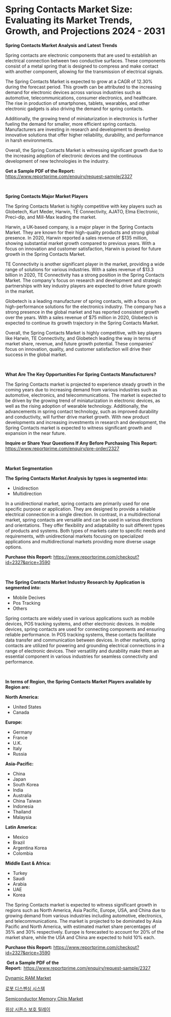 <p><h1>Spring Contacts Market Size: Evaluating its Market Trends, Growth, and Projections 2024 - 2031</h1></p><p><strong>Spring Contacts Market Analysis and Latest Trends</strong></p>
<p><p>Spring contacts are electronic components that are used to establish an electrical connection between two conductive surfaces. These components consist of a metal spring that is designed to compress and make contact with another component, allowing for the transmission of electrical signals.</p><p>The Spring Contacts Market is expected to grow at a CAGR of 12.30% during the forecast period. This growth can be attributed to the increasing demand for electronic devices across various industries such as automotive, telecommunications, consumer electronics, and healthcare. The rise in production of smartphones, tablets, wearables, and other electronic gadgets is also driving the demand for spring contacts.</p><p>Additionally, the growing trend of miniaturization in electronics is further fueling the demand for smaller, more efficient spring contacts. Manufacturers are investing in research and development to develop innovative solutions that offer higher reliability, durability, and performance in harsh environments.</p><p>Overall, the Spring Contacts Market is witnessing significant growth due to the increasing adoption of electronic devices and the continuous development of new technologies in the industry.</p></p>
<p><strong>Get a Sample PDF of the Report:&nbsp;</strong> <a href="https://www.reportprime.com/enquiry/request-sample/2327">https://www.reportprime.com/enquiry/request-sample/2327</a></p>
<p>&nbsp;</p>
<p><strong>Spring Contacts Major Market Players</strong></p>
<p><p>The Spring Contacts Market is highly competitive with key players such as Globetech, Kurt Meder, Harwin, TE Connectivity, AJATO, Elma Electronic, Preci-dip, and Mill-Max leading the market. </p><p>Harwin, a UK-based company, is a major player in the Spring Contacts Market. They are known for their high-quality products and strong global presence. In 2020, Harwin reported a sales revenue of $135 million, showing substantial market growth compared to previous years. With a focus on innovation and customer satisfaction, Harwin is poised for future growth in the Spring Contacts Market.</p><p>TE Connectivity is another significant player in the market, providing a wide range of solutions for various industries. With a sales revenue of $13.3 billion in 2020, TE Connectivity has a strong position in the Spring Contacts Market. The company's focus on research and development and strategic partnerships with key industry players are expected to drive future growth in the market.</p><p>Globetech is a leading manufacturer of spring contacts, with a focus on high-performance solutions for the electronics industry. The company has a strong presence in the global market and has reported consistent growth over the years. With a sales revenue of $75 million in 2020, Globetech is expected to continue its growth trajectory in the Spring Contacts Market.</p><p>Overall, the Spring Contacts Market is highly competitive, with key players like Harwin, TE Connectivity, and Globetech leading the way in terms of market share, revenue, and future growth potential. These companies' focus on innovation, quality, and customer satisfaction will drive their success in the global market.</p></p>
<p>&nbsp;</p>
<p><strong>What Are The Key Opportunities For Spring Contacts Manufacturers?</strong></p>
<p><p>The Spring Contacts market is projected to experience steady growth in the coming years due to increasing demand from various industries such as automotive, electronics, and telecommunications. The market is expected to be driven by the growing trend of miniaturization in electronic devices, as well as the rising adoption of wearable technology. Additionally, the advancements in spring contact technology, such as improved durability and conductivity, will further drive market growth. With new product developments and increasing investments in research and development, the Spring Contacts market is expected to witness significant growth and expansion in the near future.</p></p>
<p><strong>Inquire or Share Your Questions If Any Before Purchasing This Report:</strong> <a href="https://www.reportprime.com/enquiry/pre-order/2327">https://www.reportprime.com/enquiry/pre-order/2327</a></p>
<p>&nbsp;</p>
<p><strong>Market Segmentation</strong></p>
<p><strong>The Spring Contacts Market Analysis by types is segmented into:</strong></p>
<p><ul><li>Unidirection</li><li>Multidirection</li></ul></p>
<p><p>In a unidirectional market, spring contacts are primarily used for one specific purpose or application. They are designed to provide a reliable electrical connection in a single direction. In contrast, in a multidirectional market, spring contacts are versatile and can be used in various directions and orientations. They offer flexibility and adaptability to suit different types of products and systems. Both types of markets cater to specific needs and requirements, with unidirectional markets focusing on specialized applications and multidirectional markets providing more diverse usage options.</p></p>
<p><strong>Purchase this Report:&nbsp;</strong><a href="https://www.reportprime.com/checkout?id=2327&price=3590">https://www.reportprime.com/checkout?id=2327&price=3590</a></p>
<p>&nbsp;</p>
<p><strong>The Spring Contacts Market Industry Research by Application is segmented into:</strong></p>
<p><ul><li>Mobile Decives</li><li>Pos Tracking</li><li>Others</li></ul></p>
<p><p>Spring contacts are widely used in various applications such as mobile devices, POS tracking systems, and other electronic devices. In mobile devices, spring contacts are used for connecting components and ensuring reliable performance. In POS tracking systems, these contacts facilitate data transfer and communication between devices. In other markets, spring contacts are utilized for powering and grounding electrical connections in a range of electronic devices. Their versatility and durability make them an essential component in various industries for seamless connectivity and performance.</p></p>
<p>&nbsp;</p>
<p><strong>In terms of Region, the Spring Contacts Market Players available by Region are:</strong></p>
<p>
    <p> <strong> North America: </strong>
        <ul>
            <li>United States</li>
            <li>Canada</li>
        </ul>
        </p> 
    <p> <strong> Europe: </strong>
        <ul>
            <li>Germany</li>
            <li>France</li>
            <li>U.K.</li>
            <li>Italy</li>
            <li>Russia</li>
        </ul>
        </p> 
    <p> <strong> Asia-Pacific: </strong>
        <ul>
            <li>China</li>
            <li>Japan</li>
            <li>South Korea</li>
            <li>India</li>
            <li>Australia</li>
            <li>China Taiwan</li>
            <li>Indonesia</li>
            <li>Thailand</li>
            <li>Malaysia</li>
        </ul>
        </p> 
    <p> <strong> Latin America: </strong>
        <ul>
            <li>Mexico</li>
            <li>Brazil</li>
            <li>Argentina Korea</li>
            <li>Colombia</li>
        </ul>
        </p> 
    <p> <strong> Middle East & Africa: </strong>
        <ul>
            <li>Turkey</li>
            <li>Saudi</li>
            <li>Arabia</li>
            <li>UAE</li>
            <li>Korea</li>
        </ul>
    </p>
    </p>
<p><p>The Spring Contacts market is expected to witness significant growth in regions such as North America, Asia Pacific, Europe, USA, and China due to growing demand from various industries including automotive, electronics, and telecommunications. The market is projected to be dominated by Asia Pacific and North America, with estimated market share percentages of 35% and 30% respectively. Europe is forecasted to account for 20% of the market share, while the USA and China are expected to hold 10% each.</p></p>
<p><strong>Purchase this Report: </strong><a href="https://www.reportprime.com/checkout?id=2327&price=3590">https://www.reportprime.com/checkout?id=2327&price=3590</a></p>
<p>&nbsp;<strong>Get a Sample PDF of the Report:&nbsp;&nbsp;</strong><a href="https://www.reportprime.com/enquiry/request-sample/2327">https://www.reportprime.com/enquiry/request-sample/2327</a></p>
<p><strong></strong></p>
<p><p><a href="https://github.com/edytherolanlouisejk1miz0wig/Market-Research-Report-List-1/blob/main/dynamic-ram-market.md">Dynamic RAM Market</a></p><p><a href="https://github.com/LanceOlsotn8978/Market-Research-Report-List-1/blob/main/947824110410.md">로봇 디스펜싱 시스템</a></p><p><a href="https://github.com/peachesmcdowel1/Market-Research-Report-List-2/blob/main/semiconductor-memory-chip-market.md">Semiconductor Memory Chip Market</a></p><p><a href="https://github.com/lzrvbyqzftro57/Market-Research-Report-List-1/blob/main/919454910415.md">위상 시퀀스 보호 릴레이</a></p></p>
